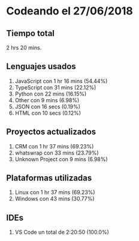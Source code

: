 # Codeando el 27/06/2018

## Tiempo total
2 hrs 20 mins.

## Lenguajes usados
1. JavaScript con 1 hr 16 mins (54.44%)
1. TypeScript con 31 mins (22.12%)
1. Python con 22 mins (16.15%)
1. Other con 9 mins (6.98%)
1. JSON con 16 secs (0.19%)
1. HTML con 10 secs (0.12%)

## Proyectos actualizados
1. CRM con 1 hr 37 mins (69.23%)
1. whatswrap con 33 mins (23.79%)
1. Unknown Project con 9 mins (6.98%)

## Plataformas utilizadas
1. Linux con 1 hr 37 mins (69.23%)
1. Windows con 43 mins (30.77%)

## IDEs
1. VS Code un total de 2:20:50 (100.0%)
